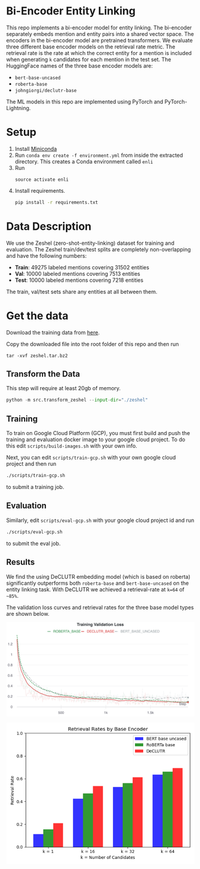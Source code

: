 # Bi-Encoder Entity Linking

This repo implements a bi-encoder model for entity linking. The bi-encoder separately embeds mention and entity
pairs into a shared vector space. The encoders in the bi-encoder model are pretrained transformers. 
We evaluate three different base encoder models on the retrieval rate metric.
The retrieval rate is the rate at which the correct entity for a mention is included when generating
`k` candidates for each mention in the test set.
The HuggingFace names of the three 
base encoder models are:

* `bert-base-uncased`
* `roberta-base`
* `johngiorgi/declutr-base`

The ML models in this repo are implemented using PyTorch and PyTorch-Lightning.



# Setup

1. Install [Miniconda](https://docs.conda.io/en/latest/miniconda.html)
2. Run `conda env create -f environment.yml` from inside the extracted directory. 
   This creates a Conda environment called `enli`
3. Run 
   ```
   source activate enli
4. Install requirements.
   ```bash
   pip install -r requirements.txt
   ```
   
# Data Description

We use the Zeshel (zero-shot-entity-linking) dataset for training and evaluation.
The Zeshel train/dev/test splits are completely non-overlapping and have the following numbers:

* **Train**: 49275 labeled mentions covering 31502 entities 
* **Val**: 10000 labeled mentions covering 7513 entities
* **Test**: 10000 labeled mentions covering 7218 entities

The train, val/test sets share any entities at all between them.

# Get the data

Download the training data from [here](https://drive.google.com/file/d/1X7ArrhJJQurRowweabLmhnK0pjvfzV9j/view?usp=sharing). 

Copy the downloaded file into the root folder of this repo and then run 
```
tar -xvf zeshel.tar.bz2
```

## Transform the Data
This step will require at least 20gb of memory.
```python
python -m src.transform_zeshel --input-dir="./zeshel"
```

## Training
To train on Google Cloud Platform (GCP), you must first build and push the training and
evaluation docker image
to your google cloud project. To do this edit `scripts/build-images.sh` with your own info.

Next, you can edit `scripts/train-gcp.sh` with your own
google cloud project and then run
```bash
./scripts/train-gcp.sh
```
to submit a training job.

## Evaluation
Similarly, edit `scripts/eval-gcp.sh` with your google cloud project id and run
```bash
./scripts/eval-gcp.sh
```
to submit the eval job.

## Results

We find the using DeCLUTR embedding model (which is based on roberta) significantly outperforms
both `roberta-base` and `bert-base-uncased` on the entity linking task. With DeCLUTR
we achieved a retrieval-rate at `k=64` of `~85%`.

The validation loss curves and retrieval rates for the three base model types are shown below.

![validation loss image](./static/val_loss_curves.png?raw=true)



![retrieval rates image](./static/retrieval_rates_bar_chart.png?raw=true)
